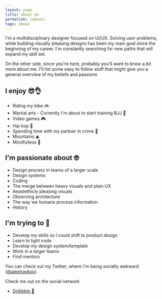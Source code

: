 ```yaml
---
layout: page
title: About me
permalink: /about/
tags: about
---
```


I'm a multidisciplinary designer focused on UI/UX. Solving user problems, while building visually pleasing designs has been my main goal since the beginning of my career. I'm constantly searching for new paths that will expand my skill set. 

On the other side, since you're here, probably you'll want to know a bit more about me. I'll list some easy to follow stuff that might give you a general overview of my beliefs and passions

I enjoy 😎👌
------

* Riding my bike 🚲
* Martial arts - Currently I'm about to start training BJJ 🥋
* Video games 🎮
* Hip hop 🎵
* Spending time with my partner in crime 👫
* Mountains ⛰
* Mindfulless 🌿

I'm passionate about 🤓
------

* Design process in teams of a larger scale 
* Design systems 
* Coding
* The merge between heavy visuals and plain UX
* Aeastethicly pleasing visuals
* Observing architecture
* The way we humans process information
* History 

I'm trying to 🤔
------

* Develop my skills so I could shift to product design
* Learn to light code
* Develop my design system/template 
* Work in a larger teams 
* Find mentors


You can check out my Twitter, where I'm being socially awkward. ([@alextraykov](https://twitter.com/alextraykov)).

Check me out on the social network

* [Dribbble 🏀](https://dribbble.com/alextraykov)
<!--* [Behance ](http://jekyllrb.com)
* [Refills](http://refills.bourbon.io/)
* [Type Scale](http://type-scale.com/)-->
